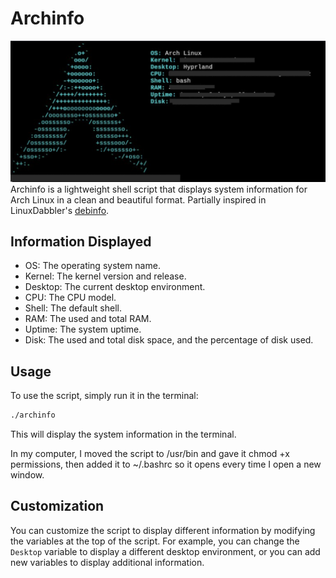 # Archinfo
![screenshot](./img/archinfo.png)
Archinfo is a lightweight shell script that displays system information for Arch Linux in a clean and beautiful format. Partially inspired in LinuxDabbler's [debinfo](https://github.com/linuxdabbler/debinfo/tree/master). 

## Information Displayed

- OS: The operating system name.
- Kernel: The kernel version and release.
- Desktop: The current desktop environment.
- CPU: The CPU model.
- Shell: The default shell.
- RAM: The used and total RAM.
- Uptime: The system uptime.
- Disk: The used and total disk space, and the percentage of disk used.

## Usage

To use the script, simply run it in the terminal:

```bash
./archinfo
```
This will display the system information in the terminal.

In my computer, I moved the script to /usr/bin and gave it chmod +x permissions, then added it to ~/.bashrc so it opens every time I open a new window.



## Customization

You can customize the script to display different information by modifying the variables at the top of the script. For example, you can change the `Desktop` variable to display a different desktop environment, or you can add new variables to display additional information.